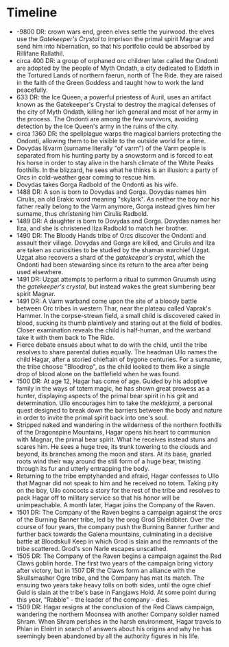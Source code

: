 # Timeline

- -9800 DR: crown wars end, green elves settle the yuirwood. the elves use the _Gatekeeper's Crystal_ to imprison the primal spirit Magnar and send him into hibernation, so that his portfolio could be absorbed by Rillifane Rallathil.
- circa 400 DR: a group of orphaned orc children later called the Ondonti are adopted by the people of Myth Ondath, a city dedicated to Eldath in the Tortured Lands of northern faerun, north of The Ride. they are raised in the faith of the Green Goddess and taught how to work the land peacefully.
- 633 DR: the Ice Queen, a powerful priestess of Auril, uses an artifact known as the Gatekeeper's Crystal to destroy the magical defenses of the city of Myth Ondath, killing her lich general and most of her army in the process. The Ondonti are among the few survivors, avoiding detection by the Ice Queen's army in the ruins of the city.
- circa 1360 DR: the spellplague warps the magical barriers protecting the Ondonti, allowing them to be visible to the outside world for a time.
- Dovydas Išvarm (surname literally "of varm") of the Varm people is separated from his hunting party by a snowstorm and is forced to eat his horse in order to stay alive in the harsh climate of the White Peaks foothills. In the blizzard, he sees what he thinks is an illusion: a party of Orcs in cold-weather gear coming to rescue him.
- Dovydas takes Gorga Radbold of the Ondonti as his wife.
- 1488 DR: A son is born to Dovydas and Gorga. Dovydas names him Cirulis, an old Erakic word meaning "skylark". As neither the boy nor his father really belong to the Varm anymore, Gorga instead gives him her surname, thus christening him Cirulis Radbold.
- 1489 DR: A daughter is born to Dovydas and Gorga. Dovydas names her Ilza, and she is christened Ilza Radbold to match her brother.
- 1490 DR: The Bloody Hands tribe of Orcs discover the Ondonti and assault their village. Dovydas and Gorga are killed, and Cirulis and Ilza are taken as curiosities to be studied by the shaman warchief Uzgat. Uzgat also recovers a shard of the _gatekeeper's crystal_, which the Ondonti had been stewarding since its return to the area after being used elsewhere.
- 1491 DR: Uzgat attempts to perform a ritual to summon Gruumsh using the _gatekeeper's crystal_, but instead wakes the great slumbering bear spirit Magnar. 
- 1491 DR: A Varm warband come upon the site of a bloody battle between Orc tribes in western Thar, near the plateau called Vaprak's Hammer. In the corpse-strewn field, a small child is discovered caked in blood, sucking its thumb plaintively and staring out at the field of bodies. Closer examination reveals the child is half-human, and the warband take it with them back to The Ride.
- Fierce debate ensues about what to do with the child, until the tribe resolves to share parental duties equally. The headman Ullo names the child Hagar, after a storied chieftain of bygone centuries. For a surname, the tribe choose "Bloodrop", as the child looked to them like a single drop of blood alone on the battlefield when he was found.
- 1500 DR: At age 12, Hagar has come of age. Guided by his adoptive family in the ways of totem magic, he has shown great prowess as a hunter, displaying aspects of the primal bear spirit in his grit and determination. Ullo encourages him to take the *meklejumi*, a personal quest designed to break down the barriers between the body and nature in order to invite the primal spirit back into one's soul.
- Stripped naked and wandering in the wilderness of the northern foothills of the Dragonspine Mountains, Hagar opens his heart to communion with Magnar, the primal bear spirit. What he receives instead stuns and scares him. He sees a huge tree, its trunk towering to the clouds and beyond, its branches among the moon and stars. At its base, gnarled roots wind their way around the still form of a huge bear, twisting through its fur and utterly entrapping the body.
- Returning to the tribe emptyhanded and afraid, Hagar confesses to Ullo that Magnar did not speak to him and he received no totem. Taking pity on the boy, Ullo concocts a story for the rest of the tribe and resolves to pack Hagar off to military service so that his honor will be unimpeachable. A month later, Hagar joins the Company of the Raven.
- 1501 DR: The Company of the Raven begins a campaign against the orcs of the Burning Banner tribe, led by the orog Grod Shieldbiter. Over the course of four years, the company push the Burning Banner further and further back towards the Galena mountains, culminating in a decisive battle at Bloodskull Keep in which Grod is slain and the remnants of the tribe scattered. Grod's son Narle escapes unscathed.
- 1505 DR: The Company of the Raven begins a campaign against the Red Claws goblin horde. The first two years of the campaign bring victory after victory, but in 1507 DR the Claws form an alliance with the Skullsmasher Ogre tribe, and the Company has met its match. The ensuing two years take heavy tolls on both sides, until the ogre chief Guld is slain at the tribe's base in Fangjaws Hold. At some point during this year, "Rabble" - the leader of the company - dies.
- 1509 DR: Hagar resigns at the conclusion of the Red Claws campaign, wandering the northern Moonsea with another Company soldier named Shram. When Shram perishes in the harsh environment, Hagar travels to Phlan in Eleint in search of answers about his origins and why he has seemingly been abandoned by all the authority figures in his life.